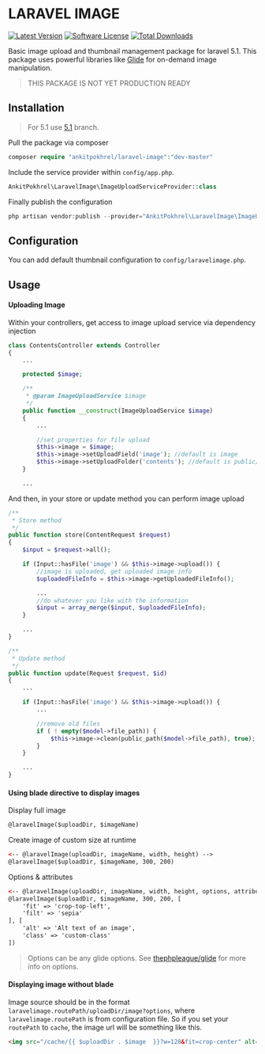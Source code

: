 # LARAVEL IMAGE
[![Latest Version](https://img.shields.io/github/release/ankitpokhrel/laravel-image.svg?style=flat-square)](https://github.com/ankitpokhrel/laravel-image/releases)
[![Software License](https://img.shields.io/badge/license-MIT-brightgreen.svg?style=flat-square)](LICENSE)
[![Total Downloads](https://img.shields.io/packagist/dt/ankitpokhrel/laravel-image.svg?style=flat-square)](https://packagist.org/packages/ankitpokhrel/laravel-image)

Basic image upload and thumbnail management package for laravel 5.1. This package uses powerful libraries like
[Glide](http://glide.thephpleague.com/) for on-demand image manipulation.

> THIS PACKAGE IS NOT YET PRODUCTION READY

## Installation

> For 5.1 use [5.1](https://github.com/ankitpokhrel/laravel-image/tree/5.1) branch.

Pull the package via composer

```php
composer require "ankitpokhrel/laravel-image":"dev-master"
```

Include the service provider within `config/app.php`.

```php
AnkitPokhrel\LaravelImage\ImageUploadServiceProvider::class
```

Finally publish the configuration
```php
php artisan vendor:publish --provider="AnkitPokhrel\LaravelImage\ImageUploadServiceProvider"
```

## Configuration
You can add default thumbnail configuration to `config/laravelimage.php`.

## Usage

#### Uploading Image
Within your controllers, get access to image upload service via dependency injection
```php
class ContentsController extends Controller
{
    ...

    protected $image;

    /**
     * @param ImageUploadService $image
     */
    public function __construct(ImageUploadService $image)
    {
        ...

        //set properties for file upload
        $this->image = $image;
        $this->image->setUploadField('image'); //default is image
        $this->image->setUploadFolder('contents'); //default is public/uploads/contents
    }

    ...

```

And then, in your store or update method you can perform image upload
```php
/**
 * Store method
 */
public function store(ContentRequest $request)
{
    $input = $request->all();

    if (Input::hasFile('image') && $this->image->upload()) {
        //image is uploaded, get uploaded image info
        $uploadedFileInfo = $this->image->getUploadedFileInfo();

        ...
        //do whatever you like with the information
        $input = array_merge($input, $uploadedFileInfo);
    }

    ...
}

/**
 * Update method
 */
public function update(Request $request, $id)
{
    ...

    if (Input::hasFile('image') && $this->image->upload()) {
        ...

        //remove old files
        if ( ! empty($model->file_path)) {
            $this->image->clean(public_path($model->file_path), true);
        }
    }

    ...
}
```

#### Using blade directive to display images

Display full image
```html
@laravelImage($uploadDir, $imageName)
```

Create image of custom size at runtime
```html
<-- @laravelImage(uploadDir, imageName, width, height) -->
@laravelImage($uploadDir, $imageName, 300, 200)
```

Options & attributes
```html
<-- @laravelImage(uploadDir, imageName, width, height, options, attributes) -->
@laravelImage($uploadDir, $imageName, 300, 200, [
    'fit' => 'crop-top-left',
    'filt' => 'sepia'
], [
    'alt' => 'Alt text of an image',
    'class' => 'custom-class'
])
```

> Options can be any glide options. See [thephpleague/glide](http://glide.thephpleague.com/) for more info on options.

#### Displaying image without blade
 
 Image source should be in the format `laravelimage.routePath/uploadDir/image?options`, where `laravelimage.routePath` is from configuration file.
 So if you set your `routePath` to `cache`, the image url will be something like this.

```html
<img src="/cache/{{ $uploadDir . $image  }}?w=128&fit=crop-center" alt="" />
```
